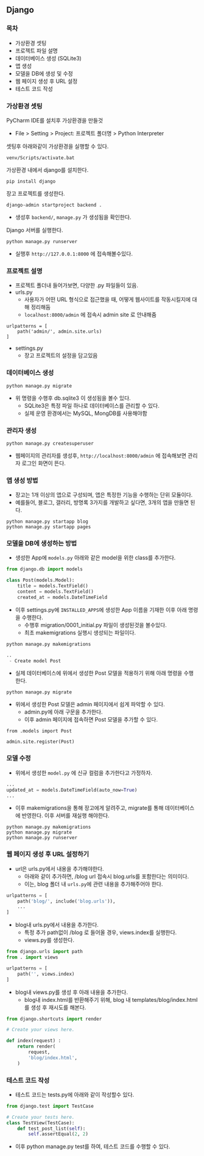 ## Django



### 목차

- 가상환경 셋팅
- 프로젝트 파일 설명
- 데이터베이스 생성 (SQLite3)
- 앱 생성
- 모델을 DB에 생성 및 수정
- 웹 페이지 생성 후 URL 설정
- 테스트 코드 작성



### 가상환경 셋팅 

PyCharm IDE를 설치후 가상환경을 만들것

- File > Setting > Project: 프로젝트 폴더명 > Python Interpreter



셋팅후 아래와같이 가상환경을 실행할 수 있다.

```
venv/Scripts/activate.bat
```



가상환경 내에서 django를 설치한다.

```
pip install django
```



장고 프로젝트를 생성한다.

```
django-admin startproject backend .
```

- 생성후 `backend/`, `manage.py` 가 생성됨을 확인한다.



Django 서버를 실행한다.

```
python manage.py runserver
```

- 실행후 `http://127.0.0.1:8000` 에 접속해볼수있다.



### 프로젝트 설명

- 프로젝트 폴더내 들어가보면, 다양한 .py 파일들이 있음.
- urls.py
  - 사용자가 어떤 URL 형식으로 접근했을 때, 어떻게 웹사이트를 작동시킬지에 대해 정리해둠
  - `localhost:8000/admin` 에 접속시 admin site 로 안내해줌

```
urlpatterns = [
	path('admin/', admin.site.urls)
]
```



- settings.py
  - 장고 프로젝트의 설정을 담고있음



### 데이터베이스 생성

```
python manage.py migrate
```

- 위 명령을 수행후 db.sqlite3 이 생성됨을 볼수 있다.
  - SQLite3은 특정 파일 하나로 데이터베이스를 관리할 수 있다.
  - 실제 운영 환경에서는 MySQL, MongDB를 사용해야함

### 관리자 생성

```
python manage.py createsuperuser
```

- 웹페이지의 관리자를 생성후, `http://localhost:8000/admin` 에 접속해보면 관리자 로그인 화면이 뜬다.



### 앱 생성 방법

- 장고는 1개 이상의 앱으로 구성되며, 앱은 특정한 기능을 수행하는 단위 모듈이다.
- 예를들어, 블로그, 갤러리, 방명록 3가지를 개발하고 싶다면, 3개의 앱을 만들면 된다.

```
python manage.py startapp blog
python manage.py startapp pages
```





### 모델을 DB에 생성하는 방법

- 생성한 App에 `models.py` 아래와 같은 model을 위한 class를 추가한다.

```python
from django.db import models

class Post(models.Model):
    title = models.TextField()
    content = models.TextField()
    created_at = models.DateTimeField
```

- 이후 settings.py에  `INSTALLED_APPS`에 생성한 App 이름을 기재한 이후 아래 명령을 수행한다.
  - 수행후 migration/0001_initial.py 파일이 생성된것을 볼수있다.
  - 최초 makemigrations 실행시 생성되는 파일이다.

```python
python manage.py makemigrations

..
 - Create model Post
```



- 실제 데이터베이스에 위에서 생성한 Post 모델을 적용하기 위해 아래 명령을 수행한다.

```
python manage.py migrate
```



- 위에서 생성한 Post 모델은 admin 페이지에서 쉽게 파악할 수 있다.
  - admin.py에 아래 구문을 추가한다.
  - 이후 admin 페이지에 접속하면 Post 모델을 추가할 수 있다.

```
from .models import Post

admin.site.register(Post)
```



### 모델 수정

- 위에서 생성한 `model.py` 에 신규 컬럼을 추가한다고 가정하자.

```python
...
updated_at = models.DateTimeField(auto_now=True)
...
```

- 이후 makemigrations을 통해 장고에게 알려주고, migrate를 통해 데이터베이스에 반영한다. 이후 서버를 재실행 해야한다.

```
python manage.py makemigrations
python manage.py migrate
python manage.py runserver
```



### 웹 페이지 생성 후 URL 설정하기

- url은 urls.py에서 내용을 추가해야한다.
  - 아래와 같이 추가하면, /blog url 접속시 blog.urls를 포함한다는 의미이다.
  - 이는, blog 폴더 내 `urls.py`에 관련 내용을 추가해주어야 한다.

```python
urlpatterns = [
    path('blog/', include('blog.urls')),
	...
]
```

- blog내 urls.py에서 내용을 추가한다.
  - 특정 추가 path없이 /blog 로 들어올 경우, views.index를 실행한다.
  - views.py를 생성한다.

```python
from django.urls import path
from . import views

urlpatterns = [
    path('', views.index)
]
```

- blog내 views.py를 생성 후 아래 내용을 추가한다.
  - blog내 index.html를 반환해주기 위해, blog 내 templates/blog/index.html를 생성 후 재시도를 해본다.

```python
from django.shortcuts import render

# Create your views here.

def index(request) :
    return render(
        request,
        'blog/index.html',
    )
```



### 테스트 코드 작성

- 테스트 코드는 tests.py에 아래와 같이 작성할수 있다.

```python
from django.test import TestCase

# Create your tests here.
class TestView(TestCase):
    def test_post_list(self):
        self.assertEqual(2, 2)
```

- 이후 python manage.py test를 하여, 테스트 코드를 수행할 수 있다.
